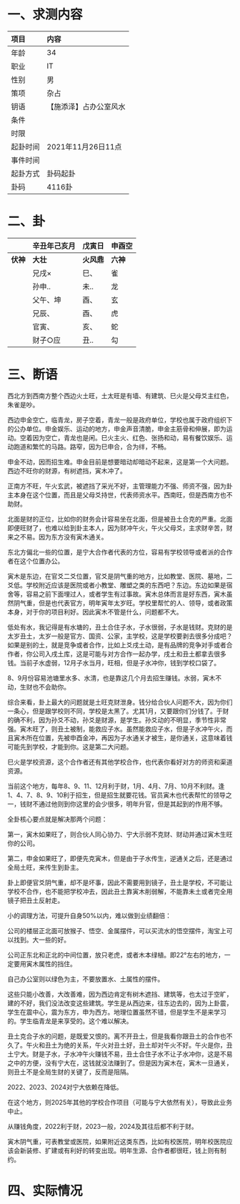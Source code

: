# 一、求测内容

| 项目     | 内容                   |
| :------- | :--------------------- |
| 年龄     | 34                     |
| 职业     | IT                     |
| 性别     | 男                     |
| 策项     | 杂占                   |
| 钥语     | 【施添泽】占办公室风水 |
| 条件     |                        |
| 时限     |                        |
| 起卦时间 | 2021年11月26日11点     |
| 事件时间 |                        |
| 起卦方式 | 卦码起卦               |
| 卦码     | 4116卦                 |

# 二、卦

|                | 辛丑年己亥月   | 戊寅日           | 申酉空         |
| :------------- | :------------- | :--------------- | :------------- |
| **伏神** | **大壮** | **火风鼎** | **六神** |
|                | 兄戌×         | 巳、             | 雀             |
|                | 孙申..         | 未..             | 龙             |
|                | 父午、坤       | 酉、             | 玄             |
|                | 兄辰、         | 酉、             | 虎             |
|                | 官寅、         | 亥、             | 蛇             |
|                | 财子○应       | 丑..             | 勾             |

# 三、断语

西北方到西南方整个西边火土旺，土太旺是有墙、有建筑、巳火是父母爻主红色，朱雀是吵。

西边申金空亡，临青龙，房子空着，青龙一般是政府单位，学校也属于政府组织下的公办单位。申金娱乐、运动的地方，申金声音清脆，申金主筋骨和伸展，即为运动。空着因为空亡，青龙也是闲。巳火主火、红色、张扬和动，易有餐饮娱乐、运动跑道和繁忙的马路。路窄，因为巳申合，合为绊，不畅。

申金不动，因而招生难。申金目前是想要暗动却暗动不起来，这是第一个大问题。西边不旺你的财源，有树遮挡，寅木冲了。

正南方不旺，午火玄武，被遮挡了采光不好，主管理能力不强、师资不强，因为卦主本身在这个位置，而且是父母爻持世，代表师资水平。西南旺，但是西南方也不助财。

北面是财的正位，比如你的财务会计容易坐在北面，但是被丑土合克的严重。北面即便旺财了，也难以给到卦主本人，因为财冲午火，午火父母爻，主求财辛苦，财来之不易。因为东方没有寅木通关。

东北方偏北一些的位置，是宁大合作者代表的方位，容易有学校领导或者派的合作者在这个位置办公。

寅木是东边，在官爻二爻位置，官爻是阴气重的地方，比如教堂、医院、墓地，二爻低。学校附近应该是医院或者小教堂、雕塑之类的东西吧？东边。东边如果是宿舍等，容易之前下面埋过人，或者学生有过事故。寅木总体而言是好东西，寅木虽然阴气重，但是也代表官方，明年寅年太岁旺。学校里帮忙的人、领导，或者政策本身，对于你的项目利好。因此寅木不管是什么，问题都不大。

低处有水，我记得是有水塘的，丑土合住子水，子水很弱，子水是钱财。克财的是太岁丑土，太岁一般是官方、国资、公家，主学校，这是学校要剥去很多分成吧？如果是别的土，就是竞争或者合作，比如上爻戌土动，是有品牌的竞争对手或者合作者，你公司入戌土库，这是可能与对方合作一起办学，戌土和丑土都拿去很多钱。当前子水虚弱，12月子水当月，旺相，但是子水冲你，钱到学校口袋了。

8、9月份容易池塘里水多、水清，也是靠这几个月去招生赚钱。水弱，寅木不动，生财也不会助你。

综合来看，卦上最大的问题就是土旺克财泄身。钱分给合伙人问题不大，因为你们一条心，但是跟学校则不同，学校是太黑了。尤其1月，又要跟你们分钱了。于财的确不利，因为孙爻不动，孙爻是财源，是学生。孙爻动的不明显，季节性非常强。寅木旺了，则丑土被制，能救应子水。虽然能救应子水，但是子水冲午火，而且寅木所在位置，先被申酉金冲，再因为子水通关才被生，是你通关，这意味着钱可能先到学校，才能到你。这是第二大问题。

巳火是学校资源，这个合作者还有其他学校合作，也代表你看好对方的师资和渠道资源。

当前这个地方，每年8、9、11、12月利于财，1月、4月、7月、10月不利财。逢1、4、7、8、9、10利于招生，但是招生就要花钱。官员寅木也代表帮忙的领导之一，钱财不通过他则到你这里的会少很多，明年升官，但是其起到的作用不够。

全卦核心要点就是解决那两个问题：

第一，寅木如果旺了，则合伙人同心协力、宁大示弱不克财、财动并通过寅木生旺你的公司。

第二，申金如果旺了，即便先克寅木，但是由于子水传生，逆通关之后，还是通过全局土旺，来传生到卦主。

卦上即便官爻阴气重，却不是坏事，因此不需要用到镜子，丑土是学校，不可能让学校不合作，也不能把学校冲去，因此丑土靠寅木削弱解，不能靠未土或者完全用镜子把丑土反射走。



小的调理方法，可提升自身50%以内，难以做到业绩翻倍：


公司的楼层正北面可放猴子、悟空、金属摆件，可以买流水的悟空摆件，淘宝上可以找到。大一些的好。

公司正东北和正北的中间位置，放只老虎，或者木本绿植。即22°左右的地方，一定要用寅木属性的挡住。

自己办公室则以绿色为主，不要放置水、土属性的摆件。

这些只能小改善，大改善难，因为西边肯定有树木遮挡、建筑等，也太过于空旷，建的不好，我们没法改变这些建筑。学生是从西边来，往东边去的，因为上卦震，学生在震中心，震为东方，申为西方。地理位置虽然不错，但是学生不是来学习的。学生临青龙是来享受的。这个难以解决。

丑土克合子水的问题，是既爱又恨的。离不开丑土，但是我看你跟丑土的合作也不久了。午火和丑土为绝的关系，午火对丑土好，丑土却对午火不好。午火是你，丑土宁大。财是子水，子水冲午火赚钱不易，丑土合住子水不让子水冲你，这是不易之中的方便，没有宁大在，这钱就没法赚到了。但是因为寅木在，寅木一旦通关，则丑土不是全局生财的关键了，反而是阻隔。

2022、2023、2024对宁大依赖在降低。

在这个地方，则2025年其他的学校合作项目（可能与宁大依然有关），导致此业务中止。

从赚钱角度，2022利于财，2023一般，2024及其往后都不利于财。

寅木阴气重，可表教堂或医院，如果附近这类东西，比如有校医院，明年校医院应该会新装修、扩建或有利好的转变出现。明年生源、合作者都很旺，钱上则有制约。

# 四、实际情况
